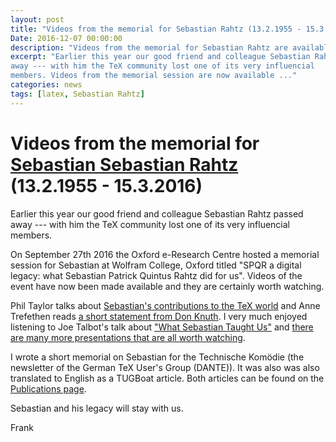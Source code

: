 ```yaml
---
layout: post
title: "Videos from the memorial for Sebastian Rahtz (13.2.1955 - 15.3.2016)"
Date: 2016-12-07 00:00:00
description: "Videos from the memorial for Sebastian Rahtz are available"
excerpt: "Earlier this year our good friend and colleague Sebastian Rahtz passed
away --- with him the TeX community lost one of its very influencial
members. Videos from the memorial session are now available ..."
categories: news
tags: [latex, Sebastian Rahtz]
---
```


# Videos from the memorial for [Sebastian Sebastian Rahtz](https://en.wikipedia.org/wiki/Sebastian_Rahtz) (13.2.1955 - 15.3.2016)

Earlier this year our good friend and colleague Sebastian Rahtz passed
away --- with him the TeX community lost one of its very influencial
members.

On September 27th 2016 the Oxford e-Research Centre hosted a memorial
session for Sebastian at Wolfram College, Oxford titled "SPQR a
digital legacy: what Sebastian Patrick Quintus Rahtz did for us".
Videos of the event have now been made available and they are
certainly worth watching.

Phil Taylor talks about [Sebastian's contributions to the TeX
world](http://podcasts.ox.ac.uk/tex-and-latex-software) and Anne
Trefethen reads [a short statement from Don
Knuth](http://podcasts.ox.ac.uk/tex-live-don-knuth-remembers-spqr). I
very much enjoyed listening to Joe Talbot's talk about ["What Sebastian Taught
Us"](http://podcasts.ox.ac.uk/what-sebastian-taught-us) and [there are
many more presentations that are all worth
watching](http://podcasts.ox.ac.uk/series/sebastian-rahtz-celebration-his-work).

I wrote a short memorial on Sebastian for the Technische Komödie (the
newsletter of the German TeX User's Group (DANTE)). It was also was
also translated to English as a TUGBoat article. Both articles can be
found on the [Publications page]({{site.baseurl}}/publications/).

Sebastian and his legacy will stay with us.

Frank

